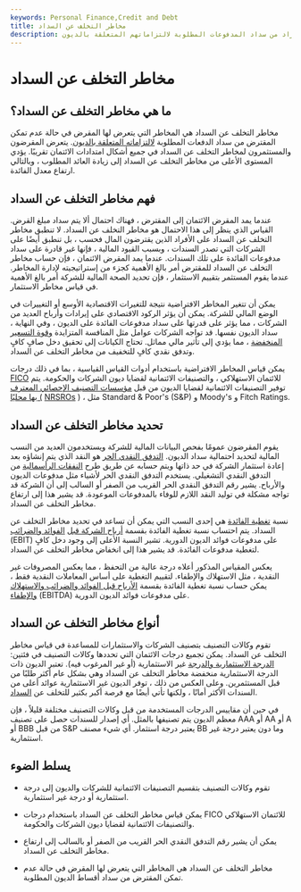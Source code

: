 ```yaml
---
keywords: Personal Finance,Credit and Debt
title: مخاطر التخلف عن السداد
description: مخاطر التخلف عن السداد هي الحدث الذي لن تتمكن فيه الشركات أو الأفراد من سداد المدفوعات المطلوبة لالتزاماتهم المتعلقة بالديون.
---
```


# مخاطر التخلف عن السداد
## ما هي مخاطر التخلف عن السداد؟

مخاطر التخلف عن السداد هي المخاطر التي يتعرض لها المقرض في حالة عدم تمكن المقترض من سداد الدفعات المطلوبة [لالتزاماته المتعلقة بالديون](/obligation). يتعرض المقرضون والمستثمرون لمخاطر التخلف عن السداد في جميع أشكال امتدادات الائتمان تقريبًا. يؤدي المستوى الأعلى من مخاطر التخلف عن السداد إلى زيادة العائد المطلوب ، وبالتالي ارتفاع معدل الفائدة.

## فهم مخاطر التخلف عن السداد

عندما يمد المقرض الائتمان إلى المقترض ، فهناك احتمال ألا يتم سداد مبلغ القرض. القياس الذي ينظر إلى هذا الاحتمال هو مخاطر التخلف عن السداد. لا تنطبق مخاطر التخلف عن السداد على الأفراد الذين يقترضون المال فحسب ، بل تنطبق أيضًا على الشركات التي تصدر السندات ، وبسبب القيود المالية ، فإنها غير قادرة على سداد مدفوعات الفائدة على تلك السندات. عندما يمد المقرض الائتمان ، فإن حساب مخاطر التخلف عن السداد للمقترض أمر بالغ الأهمية كجزء من إستراتيجيته لإدارة المخاطر. عندما يقوم المستثمر بتقييم الاستثمار ، فإن تحديد الصحة المالية للشركة أمر بالغ الأهمية في قياس مخاطر الاستثمار.

يمكن أن تتغير المخاطر الافتراضية نتيجة للتغيرات الاقتصادية الأوسع أو التغييرات في الوضع المالي للشركة. يمكن أن يؤثر الركود الاقتصادي على إيرادات وأرباح العديد من الشركات ، مما يؤثر على قدرتها على سداد مدفوعات الفائدة على الديون ، وفي النهاية ، سداد الديون نفسها. قد تواجه الشركات عوامل مثل المنافسة المتزايدة [وقوة التسعير المنخفضة](/pricingpower) ، مما يؤدي إلى تأثير مالي مماثل. تحتاج الكيانات إلى تحقيق دخل صافٍ كافٍ وتدفق نقدي كافٍ للتخفيف من مخاطر التخلف عن السداد.

يمكن قياس المخاطر الافتراضية باستخدام أدوات القياس القياسية ، بما في ذلك درجات [FICO](/fico-fair-isaac) للائتمان الاستهلاكي ، والتصنيفات الائتمانية لقضايا ديون الشركات والحكومة. يتم توفير التصنيفات الائتمانية لقضايا الديون من قبل [مؤسسات التصنيف الإحصائي المعترف بها محليًا (](/nationally-recognized-statistical-ratings-organization) [NRSROs](/nationally-recognized-statistical-ratings-organization) ) ، مثل Standard & Poor's (S&P) و Moody's و Fitch Ratings.

## تحديد مخاطر التخلف عن السداد

يقوم المقرضون عمومًا بفحص البيانات المالية للشركة ويستخدمون العديد من النسب المالية لتحديد احتمالية سداد الديون. [التدفق النقدي الحر](/freecashflow) هو النقد الذي يتم إنشاؤه بعد إعادة استثمار الشركة في حد ذاتها ويتم حسابه عن طريق طرح [النفقات الرأسمالية](/capitalexpenditure) من التدفق النقدي التشغيلي. يستخدم التدفق النقدي الحر لأشياء مثل مدفوعات الديون والأرباح. يشير رقم التدفق النقدي الحر القريب من الصفر أو السالب إلى أن الشركة قد تواجه مشكلة في توليد النقد اللازم للوفاء بالمدفوعات الموعودة. قد يشير هذا إلى ارتفاع مخاطر التخلف عن السداد.

نسبة [تغطية الفائدة](/interestcoverageratio) هي إحدى النسب التي يمكن أن تساعد في تحديد مخاطر التخلف عن السداد. يتم احتساب نسبة تغطية الفائدة بقسمة [أرباح الشركة قبل](/ebit) [الفوائد والضرائب](/ebit) (EBIT) على مدفوعات فوائد الديون الدورية. تشير النسبة الأعلى إلى وجود دخل كافٍ لتغطية مدفوعات الفائدة. قد يشير هذا إلى انخفاض مخاطر التخلف عن السداد.

يعكس المقياس المذكور أعلاه درجة عالية من التحفظ ، مما يعكس المصروفات غير النقدية ، مثل الاستهلاك والإطفاء. لتقييم التغطية على أساس المعاملات النقدية فقط ، يمكن حساب نسبة تغطية الفائدة بقسمة [الأرباح قبل الفوائد والضرائب والاستهلاك والإطفاء](/ebitda) (EBITDA) على مدفوعات فوائد الديون الدورية.

## أنواع مخاطر التخلف عن السداد

تقوم وكالات التصنيف بتصنيف الشركات والاستثمارات للمساعدة في قياس مخاطر التخلف عن السداد. يمكن تجميع درجات الائتمان التي تحددها وكالات التصنيف في فئتين: [الدرجة الاستثمارية والدرجة](/investmentgrade) غير الاستثمارية (أو غير المرغوب فيه). تعتبر الديون ذات الدرجة الاستثمارية منخفضة مخاطر التخلف عن السداد وهي بشكل عام أكثر طلبًا من قبل المستثمرين. وعلى العكس من ذلك ، توفر الديون غير الاستثمارية عوائد أعلى من السندات الأكثر أمانًا ، ولكنها تأتي أيضًا مع فرصة أكبر بكثير للتخلف عن [السداد](/default2).

في حين أن مقاييس الدرجات المستخدمة من قبل وكالات التصنيف مختلفة قليلاً ، فإن معظم الديون يتم تصنيفها بالمثل. أي إصدار للسندات حصل على تصنيف AAA أو AA أو A أو BBB من قبل S&P يعتبر درجة استثمار. أي شيء مصنف BB وما دون يعتبر درجة غير استثمارية.

## يسلط الضوء

- تقوم وكالات التصنيف بتقسيم التصنيفات الائتمانية للشركات والديون إلى درجة استثمارية أو درجة غير استثمارية.

- يمكن قياس مخاطر التخلف عن السداد باستخدام درجات FICO للائتمان الاستهلاكي والتصنيفات الائتمانية لقضايا ديون الشركات والحكومة.

- يمكن أن يشير رقم التدفق النقدي الحر القريب من الصفر أو بالسالب إلى ارتفاع مخاطر التخلف عن السداد.

- مخاطر التخلف عن السداد هي المخاطر التي يتعرض لها المقرض في حالة عدم تمكن المقترض من سداد أقساط الديون المطلوبة.

